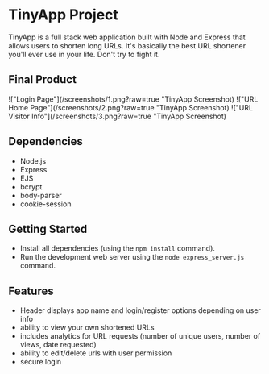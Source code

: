 # TinyApp Project

TinyApp is a full stack web application built with Node and Express that allows users to shorten long URLs.  It's basically the best URL shortener you'll ever use in your life.  Don't try to fight it.

## Final Product

!["Login Page"](/screenshots/1.png?raw=true "TinyApp Screenshot)
!["URL Home Page"](/screenshots/2.png?raw=true "TinyApp Screenshot)
!["URL Visitor Info"](/screenshots/3.png?raw=true "TinyApp Screenshot)

## Dependencies

- Node.js
- Express
- EJS
- bcrypt
- body-parser
- cookie-session

## Getting Started

- Install all dependencies (using the `npm install` command).
- Run the development web server using the `node express_server.js` command.

## Features

- Header displays app name and login/register options depending on user info
- ability to view your own shortened URLs
- includes analytics for URL requests (number of unique users, number of views, date requested)
- ability to edit/delete urls with user permission
- secure login